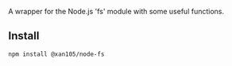A wrapper for the Node.js 'fs' module with some useful functions.

Install
-------

```
npm install @xan105/node-fs
```